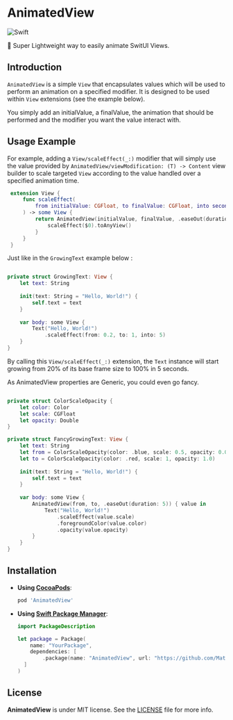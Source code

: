 # AnimatedView

![Swift](https://img.shields.io/badge/Swift-5.x-orange)

🤩 Super Lightweight way to easily animate SwitUI Views.

## Introduction

`AnimatedView` is a simple `View` that encapsulates values which will be used to perform an animation on
 a specified modifier. It is designed to be used within `View` extensions (see the example below).
 
 You simply add an initialValue, a finalValue, the animation that should be performed 
 and the modifier you want the value interact with.

## Usage Example

For example, adding a `View/scaleEffect(_:)` modifier that will simply
use the value provided by `AnimatedView/viewModification: (T) -> Content`
view builder to scale targeted `View` according to the value handled over a specified animation time.

```swift
 extension View {
     func scaleEffect(
         from initialValue: CGFloat, to finalValue: CGFloat, into seconds: Double
     ) -> some View {
         return AnimatedView(initialValue, finalValue, .easeOut(duration: seconds)) {
             scaleEffect($0).toAnyView()
         }
     }
 }
```

Just like in the `GrowingText` example below :

```swift

private struct GrowingText: View {
    let text: String
    
    init(text: String = "Hello, World!") {
        self.text = text
    }
    
    var body: some View {
        Text("Hello, World!")
            .scaleEffect(from: 0.2, to: 1, into: 5)
    }
}

```
By calling this `View/scaleEffect(_:)` extension, the ``Text`` instance will 
start growing from 20% of its base frame size to 100% in 5 seconds.


As AnimatedView properties are Generic, you could even go fancy.

```swift

private struct ColorScaleOpacity {
    let color: Color
    let scale: CGFloat
    let opacity: Double
}

private struct FancyGrowingText: View {
    let text: String
    let from = ColorScaleOpacity(color: .blue, scale: 0.5, opacity: 0.0)
    let to = ColorScaleOpacity(color: .red, scale: 1, opacity: 1.0)
    
    init(text: String = "Hello, World!") {
        self.text = text
    }
    
    var body: some View {
        AnimatedView(from, to, .easeOut(duration: 5)) { value in
            Text("Hello, World!")
                .scaleEffect(value.scale)
                .foregroundColor(value.color)
                .opacity(value.opacity)
        }
    }
}

```

## Installation

- **Using  [CocoaPods](https://cocoapods.org)**:

    ```ruby
    pod 'AnimatedView'
    ```

- **Using [Swift Package Manager](https://swift.org/package-manager)**:

    ```swift
    import PackageDescription

    let package = Package(
        name: "YourPackage",
        dependencies: [
            .package(name: "AnimatedView", url: "https://github.com/MathieuDreem/AnimatedView.git", .upToNextMajor(from: "1.0.0")),
      ]
    )
    ```

## License

**AnimatedView** is under MIT license. See the [LICENSE](LICENSE) file for more info.

